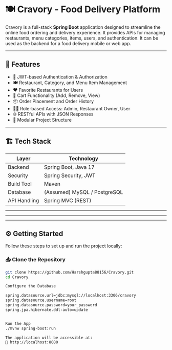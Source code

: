 # 🍽️ Cravory - Food Delivery Platform

Cravory is a full-stack **Spring Boot** application designed to streamline the online food ordering and delivery experience. It provides APIs for managing restaurants, menu categories, items, users, and authentication. It can be used as the backend for a food delivery mobile or web app.

---

## 🚀 Features

- 🔐 JWT-based Authentication & Authorization
- 🍽️ Restaurant, Category, and Menu Item Management
- ❤️ Favorite Restaurants for Users
- 🛒 Cart Functionality (Add, Remove, View)
- 📦 Order Placement and Order History
- 🧑‍🍳 Role-based Access: Admin, Restaurant Owner, User
- 🌐 RESTful APIs with JSON Responses
- 📁 Modular Project Structure

---

## 🏗️ Tech Stack

| Layer          | Technology                        |
|----------------|------------------------------------|
| Backend        | Spring Boot, Java 17              |
| Security       | Spring Security, JWT              |
| Build Tool     | Maven                             |
| Database       | (Assumed) MySQL / PostgreSQL       |
| API Handling   | Spring MVC (REST)                 |

---





---
---

## ⚙️ Getting Started

Follow these steps to set up and run the project locally:

### 📥 Clone the Repository

```bash
git clone https://github.com/Harshgupta88156/Cravory.git
cd Cravory

Configure the Database

spring.datasource.url=jdbc:mysql://localhost:3306/cravory
spring.datasource.username=root
spring.datasource.password=your_password
spring.jpa.hibernate.ddl-auto=update


Run the App
./mvnw spring-boot:run

The application will be accessible at:
📍 http://localhost:8080
